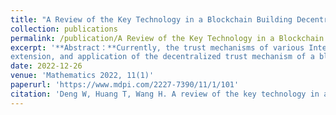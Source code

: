 ```yaml
---
title: "A Review of the Key Technology in a Blockchain Building Decentralized Trust Platform"
collection: publications
permalink: /publication/A Review of the Key Technology in a Blockchain Building Decentralized Trust Platform
excerpt: '**Abstract：**Currently, the trust mechanisms of various Internet application platforms are still built under the orders of centralized authorities. This centralized trust mechanism generally suffers from problems such as excessive power of central nodes, single point of failure and data privacy leakage. Blockchain is a new type of distributed data architecture with non-tamperability, openness and transparency, and traceability, which can achieve secure and trustworthy sharing of data without the participation of third-party authorities. The decentralized trust mechanism built based on the blockchain provides a new research paradigm with broad development prospects to solve the problem of establishing reliable information sharing under the environmental conditions of incomplete reliability in finance, healthcare, energy, and data security. In response to the issues exposed by centralized trust mechanisms in recent years, based on the critical technology of blockchain, this paper surveys the relevant literature around the vital issue of building a decentralized and secure trust mechanism. First, the decentralized trust mechanism architecture is sorted out by comparing different decentralized platforms. The blockchain is divided into the data layer, network layer, consensus layer, contract layer and application layer, which correspond to the theory, implementation, operation,
extension, and application of the decentralized trust mechanism of a blockchain, a district-centric platform. Secondly, the principles and technologies of blockchain are elaborated in detail, focusing on the underlying principles, consensus algorithms, and smart contracts. Finally, blockchain problems and development directions are summarized in light of relevant literature.'
date: 2022-12-26
venue: 'Mathematics 2022, 11(1)'
paperurl: 'https://www.mdpi.com/2227-7390/11/1/101'
citation: 'Deng W, Huang T, Wang H. A review of the key technology in a blockchain building decentralized trust platform[J]. Mathematics, 2022, 11(1): 101.'
---
```




